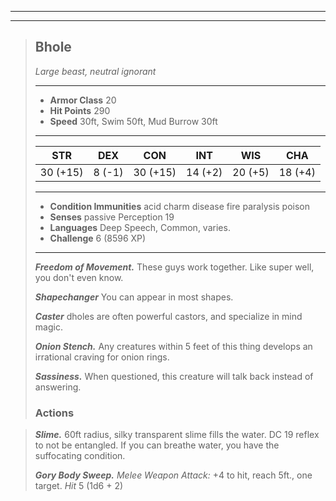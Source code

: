 ___
___
> ## Bhole
>*Large beast, neutral ignorant*
> ___
> - **Armor Class** 20
> - **Hit Points** 290
> - **Speed** 30ft, Swim 50ft, Mud Burrow 30ft
>___
>|STR|DEX|CON|INT|WIS|CHA|
>|:---:|:---:|:---:|:---:|:---:|:---:|
>|30 (+15)|8 (-1)|30 (+15)|14 (+2)|20 (+5)|18 (+4)|
>___
> - **Condition Immunities** acid charm disease fire paralysis poison  
> - **Senses** passive Perception 19
> - **Languages** Deep Speech, Common, varies.
> - **Challenge** 6 (8596 XP)
> ___
> ***Freedom of Movement.*** These guys work together. Like super well, you don't even know.
>
> ***Shapechanger*** You can appear in most shapes.
>
> ***Caster*** dholes are often powerful castors, and specialize in mind magic.
>
> ***Onion Stench.*** Any creatures within 5 feet of this thing develops an irrational craving for onion rings.
>
> ***Sassiness.*** When questioned, this creature will talk back instead of answering.
> ### Actions

> ***Slime.*** 60ft radius, silky transparent slime fills the water. DC 19 reflex to not be entangled. If you can breathe water, you have the suffocating condition.
>
>
> ***Gory Body Sweep.*** *Melee Weapon Attack:* +4 to hit, reach 5ft., one target. *Hit* 5 (1d6 + 2) 


